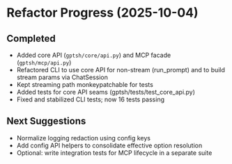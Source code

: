 # Refactor Progress (2025-10-04)

## Completed
- Added core API (`gptsh/core/api.py`) and MCP facade (`gptsh/mcp/api.py`)
- Refactored CLI to use core API for non-stream (run_prompt) and to build stream params via ChatSession
- Kept streaming path monkeypatchable for tests
- Added tests for core API seams (gptsh/tests/test_core_api.py)
- Fixed and stabilized CLI tests; now 16 tests passing

## Next Suggestions
- Normalize logging redaction using config keys
- Add config API helpers to consolidate effective option resolution
- Optional: write integration tests for MCP lifecycle in a separate suite
